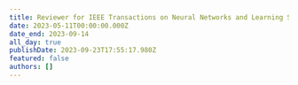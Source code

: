 ```yaml
---
title: Reviewer for IEEE Transactions on Neural Networks and Learning Systems
date: 2023-05-11T00:00:00.000Z
date_end: 2023-09-14
all_day: true
publishDate: 2023-09-23T17:55:17.980Z
featured: false
authors: []
---
```


